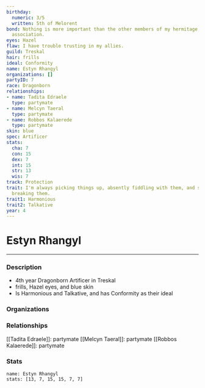 ```yaml
---
birthday:
  numeric: 3/5
  written: 5th of Melorent
bond: Nothing is more important than the other members of my hermitage, order, or
  association.
eyes: Hazel
flaw: I have trouble trusting in my allies.
guild: Treskal
hair: frills
ideal: Conformity
name: Estyn Rhangyl
organizations: []
partyID: 7
race: Dragonborn
relationships:
- name: Tadita Edraele
  type: partymate
- name: Melcyn Taeral
  type: partymate
- name: Robbos Kalaerede
  type: partymate
skin: blue
spec: Artificer
stats:
  cha: 7
  con: 15
  dex: 7
  int: 15
  str: 13
  wis: 7
track: Protection
trait: I'm always picking things up, absently fiddling with them, and sometimes accidentally
  breaking them.
trait1: Harmonious
trait2: Talkative
year: 4
---
```

# Estyn Rhangyl
---
### Description
- 4th year Dragonborn Artificer in Treskal
- frills, Hazel eyes, and blue skin
- Is Harmonious and Talkative, and has Conformity as their ideal

### Organizations
### Relationships
[[Tadita Edraele]]: partymate
[[Melcyn Taeral]]: partymate
[[Robbos Kalaerede]]: partymate
### Stats
```statblock
name: Estyn Rhangyl
stats: [13, 7, 15, 15, 7, 7]
```